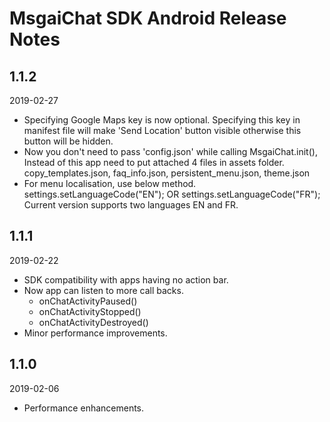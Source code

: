 # MsgaiChat SDK Android Release Notes

## 1.1.2
2019-02-27
* Specifying Google Maps key is now optional. Specifying this key in manifest file will make 'Send Location' button visible otherwise this button will be hidden.
* Now you don't need to pass 'config.json' while calling MsgaiChat.init(), Instead of this app need to put attached 4 files in assets folder. copy_templates.json, faq_info.json, persistent_menu.json, theme.json
* For menu localisation, use below method.
  settings.setLanguageCode("EN"); OR settings.setLanguageCode("FR"); Current version supports two languages EN and FR.
  

## 1.1.1
2019-02-22
* SDK compatibility with apps having no action bar.
* Now app can listen to more call backs.
   * onChatActivityPaused()
   * onChatActivityStopped()
   * onChatActivityDestroyed()
* Minor performance improvements.

## 1.1.0
2019-02-06

* Performance enhancements.


